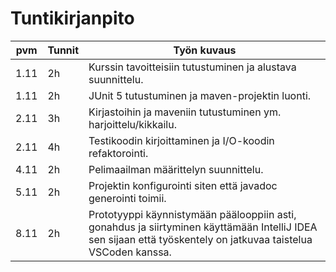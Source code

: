 # Tuntikirjanpito

| pvm | Tunnit | Työn kuvaus |
|-----|--------|-------------|
| 1.11| 2h     | Kurssin tavoitteisiin tutustuminen ja alustava suunnittelu. |
| 1.11| 2h     | JUnit 5 tutustuminen ja maven-projektin luonti. |
| 2.11| 3h     | Kirjastoihin ja maveniin tutustuminen ym. harjoittelu/kikkailu. | 
| 2.11| 4h     | Testikoodin kirjoittaminen ja I/O-koodin refaktorointi. | 
| 4.11| 2h     | Pelimaailman määrittelyn suunnittelu. |
| 5.11| 2h     | Projektin konfigurointi siten että javadoc generointi toimii. |
| 8.11| 2h     | Prototyyppi käynnistymään päälooppiin asti, gonahdus ja siirtyminen käyttämään IntelliJ IDEA sen sijaan että työskentely on jatkuvaa taistelua VSCoden kanssa. |